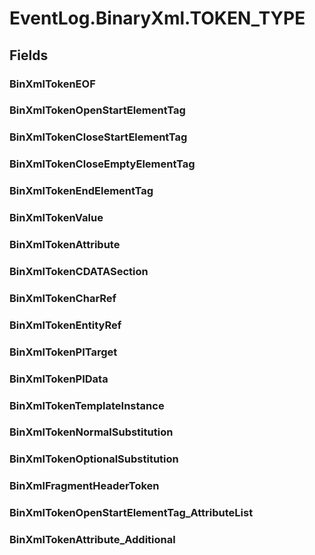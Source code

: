 ﻿


# EventLog.BinaryXml.TOKEN_TYPE

## Fields

### BinXmlTokenEOF

### BinXmlTokenOpenStartElementTag

### BinXmlTokenCloseStartElementTag

### BinXmlTokenCloseEmptyElementTag

### BinXmlTokenEndElementTag

### BinXmlTokenValue

### BinXmlTokenAttribute

### BinXmlTokenCDATASection

### BinXmlTokenCharRef

### BinXmlTokenEntityRef

### BinXmlTokenPITarget

### BinXmlTokenPIData

### BinXmlTokenTemplateInstance

### BinXmlTokenNormalSubstitution

### BinXmlTokenOptionalSubstitution

### BinXmlFragmentHeaderToken

### BinXmlTokenOpenStartElementTag_AttributeList

### BinXmlTokenAttribute_Additional
